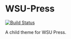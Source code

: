 # WSU-Press

[![Build Status](https://travis-ci.org/washingtonstateuniversity/wsupress.wsu.edu.svg?branch=master)](https://travis-ci.org/washingtonstateuniversity/wsupress.wsu.edu)

A child theme for WSU Press.
